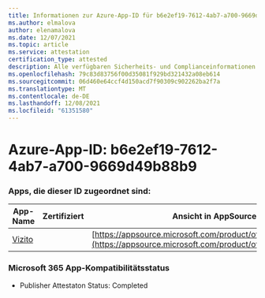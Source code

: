 ```yaml
---
title: Informationen zur Azure-App-ID für b6e2ef19-7612-4ab7-a700-9669d49b88b9
ms.author: elmalova
author: elenamalova
ms.date: 12/07/2021
ms.topic: article
ms.service: attestation
certification_type: attested
description: Alle verfügbaren Sicherheits- und Complianceinformationen für b6e2ef19-7612-4ab7-a700-9669d49b88b9.
ms.openlocfilehash: 79c83d83756f00d35081f929bd321432a08eb614
ms.sourcegitcommit: 06d460e64ccf4d150acd7f90309c902262ba2f7a
ms.translationtype: MT
ms.contentlocale: de-DE
ms.lasthandoff: 12/08/2021
ms.locfileid: "61351580"
---
```

# <a name="azure-app-id-b6e2ef19-7612-4ab7-a700-9669d49b88b9"></a>Azure-App-ID: b6e2ef19-7612-4ab7-a700-9669d49b88b9


### <a name="apps-associated-with-this-id"></a>Apps, die dieser ID zugeordnet sind:
| **App-Name** | **Zertifiziert** | **Ansicht in AppSource** |
|--------------|---------------|-----------------------|
| [Vizito](https://docs.microsoft.com/microsoft-365-app-certification/forward/WA200003170) |  | [https://appsource.microsoft.com/product/office/WA200003170](https://appsource.microsoft.com/product/office/WA200003170) |

### <a name="microsoft-365-app-compliance-status"></a>Microsoft 365 App-Kompatibilitätsstatus
- Publisher Attestaton Status: Completed
